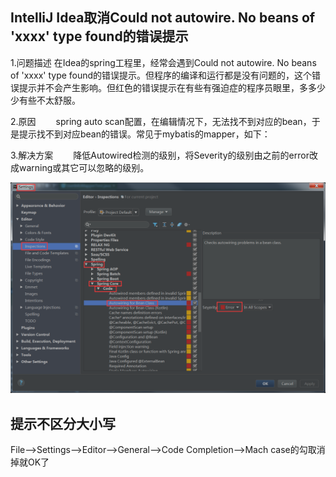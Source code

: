 ## IntelliJ Idea取消Could not autowire. No beans of 'xxxx' type found的错误提示

1.问题描述
在Idea的spring工程里，经常会遇到Could not autowire. No beans of 'xxxx' type found的错误提示。但程序的编译和运行都是没有问题的，这个错误提示并不会产生影响。但红色的错误提示在有些有强迫症的程序员眼里，多多少少有些不太舒服。

2.原因
　　spring auto scan配置，在编辑情况下，无法找不到对应的bean，于是提示找不到对应bean的错误。常见于mybatis的mapper，如下：

3.解决方案
　　降低Autowired检测的级别，将Severity的级别由之前的error改成warning或其它可以忽略的级别。

![](md-1.png)


## 提示不区分大小写

File–>Settings–>Editor–>General–>Code Completion–>Mach case的勾取消掉就OK了

##

##
##

##

##
##

##

##
##

##

##